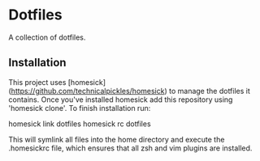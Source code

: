 # Dotfiles

A collection of dotfiles.

## Installation

This project uses [homesick] (https://github.com/technicalpickles/homesick) to manage the dotfiles it contains. Once you've installed homesick add this repository using 'homesick clone'. To finish installation run:
  
  homesick link dotfiles
  homesick rc dotfiles

This will symlink all files into the home directory and execute the .homesickrc file, which ensures that all zsh and vim plugins are installed.
